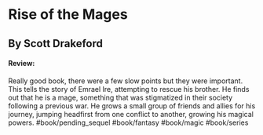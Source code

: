 # Rise of the Mages
## By Scott Drakeford
#### Review:
Really good book, there were a few slow points but they were important.
This tells the story of Emrael Ire, attempting to rescue his brother. 
He finds out that he is a mage, something that was stigmatized in their society following a previous war.
He grows a small group of friends and allies for his journey, jumping headfirst from one conflict to another, growing his magical powers.
#book/pending_sequel 
#book/fantasy #book/magic #book/series 